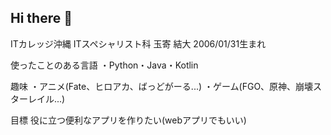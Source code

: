 ## Hi there 👋

ITカレッジ沖縄 ITスペシャリスト科
玉寄 結大
2006/01/31生まれ

使ったことのある言語
・Python・Java・Kotlin

趣味
・アニメ(Fate、ヒロアカ、ばっどがーる...)
・ゲーム(FGO、原神、崩壊スターレイル...)

目標
役に立つ便利なアプリを作りたい(webアプリでもいい)

<!--
**itc-s24017/itc-s24017** is a ✨ _special_ ✨ repository because its `README.md` (this file) appears on your GitHub profile.

Here are some ideas to get you started:

- 🔭 I’m currently working on ...
- 🌱 I’m currently learning ...
- 👯 I’m looking to collaborate on ...
- 🤔 I’m looking for help with ...
- 💬 Ask me about ...
- 📫 How to reach me: ...
- 😄 Pronouns: ...
- ⚡ Fun fact: ...
-->
